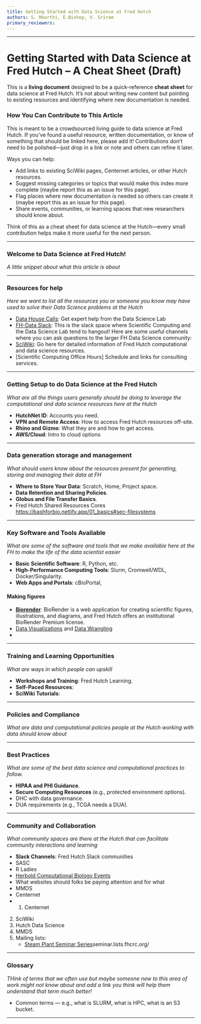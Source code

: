 ```yaml
---
title: Getting Started with Data Science at Fred Hutch
authors: S. Moorthi, E.Bishop, V. Sriram
primary_reviewers: 
---
```


---
# Getting Started with Data Science at Fred Hutch – A Cheat Sheet (Draft)

This is a **living document** designed to be a quick-reference **cheat sheet** for data science at Fred Hutch.  It’s not about writing new content but pointing to existing resources and identifying where new documentation is needed.  

### How You Can Contribute to This Article

This is meant to be a crowdsourced living guide to data science at Fred Hutch. If you’ve found a useful resource, written documentation, or know of something that should be linked here, please add it! Contributions don’t need to be polished—just drop in a link or note and others can refine it later.

Ways you can help:
- Add links to existing SciWiki pages, Centernet articles, or other Hutch resources.
- Suggest missing categories or topics that would make this index more complete (maybe report this as an issue for this page).
- Flag places where new documentation is needed so others can create it (maybe report this as an issue for this page).
- Share events, communities, or learning spaces that new researchers should know about.

Think of this as a cheat sheet for data science at the Hutch—every small contribution helps make it more useful for the next person.

---
### Welcome to Data Science at Fred Hutch!

_A little snippet about what this article is about_

---

### Resources for help
_Here we want to list all the resources you or someone you know may have used to solve their Data Science problems at the Hutch_
  - [Data House Calls](https://ocdo.fredhutch.org/programs/dhc.html): Get expert help from the Data Science Lab
  - [FH-Data Slack]( ): This is the slack space where Scientific Computing and the Data Science Lab tend to hangout! Here are some useful channels where you can ask questions to the larger FH Data Science community:
  - [SciWiki](https://sciwiki.fredhutch.org/): Go here for detailed information of Fred Hutch computational and data science resources.
  - [Scientific Computing Office Hours] Schedule and links for consulting services.

---

### Getting Setup to do Data Science at the Fred Hutch
_What are all the things users generally should be doing to leverage the computational and data science resources here at the Hutch_
* **HutchNet ID**: Accounts you need.
* **VPN and Remote Access**: How to access Fred Hutch resources off-site.
* **Rhino and Gizmo**: What they are and how to get access.
* **AWS/Cloud**: Intro to cloud options

---

### Data generation storage and management
_What should users know about the resources present for generating, storing and managing their data at FH_
* **Where to Store Your Data**: Scratch, Home, Project space.
* **Data Retention and Sharing Policies**.
* **Globus and File Transfer Basics**.
*  Fred Hutch Shared Resources Cores
 https://bashforbio.netlify.app/01_basics#sec-filesystems
---

### Key Software and Tools Available
_What are some of the software and tools that we make available here at the FH to make the life of the data scientist easier_
* **Basic Scientific Software**: R, Python, etc.
* **High-Performance Computing Tools**: Slurm, Cromwell/WDL, Docker/Singularity.
* **Web Apps and Portals**: cBioPortal,

#### Making figures

-  **[Biorender](https://sciwiki.fredhutch.org/datademos/biorender/)**: BioRender is a web application for creating scientific figures, illustrations, and diagrams, and Fred Hutch offers an institutional BioRender Premium license.
-  [Data Visualizations](https://sciwiki.fredhutch.org/datascience/data_viz/) and [Data Wrangling](https://sciwiki.fredhutch.org/datascience/data_wrangling/)
-  

---

### Training and Learning Opportunities
_What are ways in which people can upskill_

* **Workshops and Training**: Fred Hutch Learning.
* **Self-Paced Resources**: 
* **SciWiki Tutorials**:

---

### Policies and Compliance
_What are data and computational policies people at the Hutch working with data should know about_


---

### Best Practices 
_What are some of the best data science and computational practices to follow._
* **HIPAA and PHI Guidance**.
* **Secure Computing Resources** (e.g., protected environment options).
* DHC with data governance.
* DUA requirements (e.g., TCGA needs a DUA).  

---

### Community and Collaboration
_What community spaces are there at the Hutch that can facilitate community interactions and learning_
* **Slack Channels**: Fred Hutch Slack communities
* SASC
* R Ladies
* [Herbold Computational Biology Events](https://www.fredhutch.org/en/research/divisions/public-health-sciences-division/research/computational-biology/Program-Events.html)
* What websites should folks be paying attention and for what
* MMDS
* Centernet
*  1. Centernet
2. SciWiki
3. Hutch Data Science 
4. MMDS
5. Mailing lists:
   - [Steam Plant Seminar Series](https://lists.fhcrc.org/postorius/lists/steamplant-)seminar.lists.fhcrc.org/

---
### Glossary
_THink of terms that we often use but maybe someone new to this area of work might not know about and add a link you think will help them understand that term much better!_
* Common terms — e.g., what is SLURM, what is HPC, what is an S3 bucket.

---
